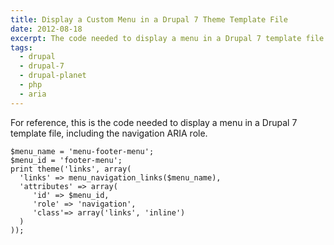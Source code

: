 ```yaml
---
title: Display a Custom Menu in a Drupal 7 Theme Template File
date: 2012-08-18
excerpt: The code needed to display a menu in a Drupal 7 template file.
tags:
  - drupal
  - drupal-7
  - drupal-planet
  - php
  - aria
---
```


For reference, this is the code needed to display a menu in a Drupal 7 template
file, including the navigation ARIA role.

```language-php
$menu_name = 'menu-footer-menu';
$menu_id = 'footer-menu';
print theme('links', array(
  'links' => menu_navigation_links($menu_name),
  'attributes' => array(
     'id' => $menu_id,
     'role' => 'navigation',
     'class'=> array('links', 'inline')
  )
));
```
